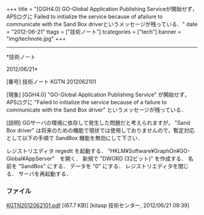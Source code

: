 ﻿+++
title = "[GGH4.0] GO-Global Application Publishing Serviceが開始せず，APSログに Failed to initialize the service because of afailure to communicate with the Sand Box driverというメッセージが残っている．"
date = "2012-06-21"
ttags = ["技術ノート"]
tcategories = ["tech"]
banner = "img/technote.jpg"
+++

-----------------------------------------------------------------------------------------------------------------------------

*技術ノート

2012/06/21*


[番号]
技術ノート KGTN 2012062101

[現象]
[GGH4.0] "GO-Global Application Publishing Service"
が開始せず，APSログに "Failed to initialize the service because of a
failure to communicate with the Sand Box driver"
というメッセージが残っている．

[説明]
GGサーバの環境に依存して発生した問題だと考えられますが， "Sand Box
driver"
は将来のための機能で現状では使用しておりませんので，暫定対応として以下の手順で
SandBox 機能を無効にして下さい．

レジストリエディタ regedit を起動する．
"HKLM¥Software¥GraphOn¥GO-Global¥AppServer"　を開く．
新規で "DWORD (32ビット)" を作成する．
名前を "SandBox" にする．
データを "0" にする．
レジストリエディタを閉じる．
サーバを再起動する．


### ファイル





[KGTN2012062101.pdf](http://techreport.kitasp.net/attachments/download/915/KGTN2012062101.pdf)
 [(67.7 KB)] [kitasp 技術センター, 2012/06/21
09:39]

